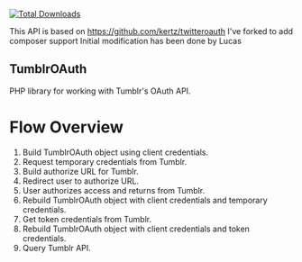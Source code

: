 [![Total Downloads](https://poser.pugx.org/maxwell2022/tumblr-oauth/downloads.png)](https://packagist.org/packages/maxwell2022/tumblr-oauth)

This API is based on https://github.com/kertz/twitteroauth
I've forked to add composer support
Initial modification has been done by Lucas

TumblrOAuth
------------

PHP library for working with Tumblr's OAuth API.

Flow Overview
=============

1. Build TumblrOAuth object using client credentials.
2. Request temporary credentials from Tumblr.
3. Build authorize URL for Tumblr.
4. Redirect user to authorize URL.
5. User authorizes access and returns from Tumblr.
6. Rebuild TumblrOAuth object with client credentials and temporary credentials.
7. Get token credentials from Tumblr.
8. Rebuild TumblrOAuth object with client credentials and token credentials.
9. Query Tumblr API.
